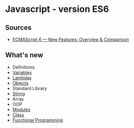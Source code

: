 # Javascript - version ES6

## Sources

* [ECMAScript 6 — New Features: Overview & Comparison](http://es6-features.org/)

## What's new

* Definitions
 * [Variables](./define/variables/readme.md)
 * [Lambdas](./define/lambda/readme.md) 
 * [Objects](./define/objects/readme.md) 
* Standard Library 
 * [String](./lang/string/readme.md)
 * Array
* OOP
 * [Modules](./oop/modules/readme.md)
 * [Class](./oop/classes/readme.md)
* [Functional Programming](./fp/readme.md)


